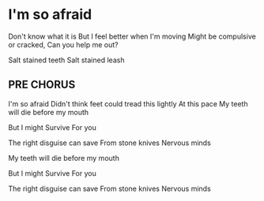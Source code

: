 # I'm so afraid

Don't know what it is
But I feel better when I'm moving
Might be compulsive or cracked,
Can you help me out?

Salt stained teeth
Salt stained leash

## PRE CHORUS

I'm so afraid
Didn't think feet could tread this lightly
At this pace
My teeth will die before my mouth

But I might
Survive
For you

The right disguise can save
From stone knives
Nervous minds

My teeth will die before my mouth

But I might
Survive
For you

The right disguise can save
From stone knives
Nervous minds
